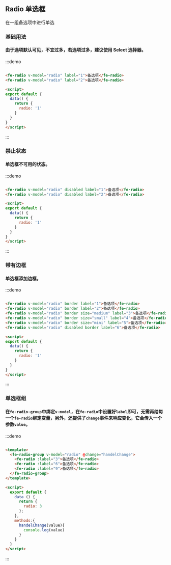## Radio 单选框

在一组备选项中进行单选


### 基础用法

#### 由于选项默认可见，不宜过多，若选项过多，建议使用 Select 选择器。

:::demo 
```html

<fe-radio v-model="radio" label="1">备选项</fe-radio>
<fe-radio v-model="radio" label="2">备选项</fe-radio>

<script>
export default {
  data() {
    return {
      radio: '1'
    }
  }
}
</script>
```
:::

### 禁止状态

#### 单选框不可用的状态。

:::demo 
```html

<fe-radio v-model="radio" disabled label="1">备选项</fe-radio>
<fe-radio v-model="radio" disabled label="2">备选项</fe-radio>

<script>
export default {
  data() {
    return {
      radio: '1'
    }
  }
}
</script>
```
:::

### 带有边框

#### 单选框添加边框。

:::demo 
```html

<fe-radio v-model="radio" border label="1">备选项</fe-radio>
<fe-radio v-model="radio" border label="2">备选项</fe-radio>
<fe-radio v-model="radio" border size="medium" label="3">备选项</fe-radio>
<fe-radio v-model="radio" border size="small" label="4">备选项</fe-radio>
<fe-radio v-model="radio" border size="mini" label="5">备选项</fe-radio>
<fe-radio v-model="radio" disabled border label="6">备选项</fe-radio>

<script>
export default {
  data() {
    return {
      radio: '1'
    }
  }
}
</script>
```
:::

### 单选框组

#### 在`fe-radio-group`中绑定`v-model`，在`fe-radio`中设置好`label`即可，无需再给每一个`fe-radio`绑定变量，另外，还提供了`change`事件来响应变化，它会传入一个参数`value`。

:::demo 
```html

<template>
  <fe-radio-group v-model="radio" @change="handelChange">
    <fe-radio :label="3">备选项</fe-radio>
    <fe-radio :label="6">备选项</fe-radio>
    <fe-radio :label="9">备选项</fe-radio>
  </fe-radio-group>
</template>

<script>
  export default {
    data () {
      return {
        radio: 3
      };
    },
    methods:{
      handelChange(value){
        console.log(value)
      }
    }
  }
</script>
```
:::
